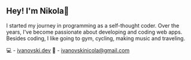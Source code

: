## Hey! I'm Nikola👋

I started my journey in programming as a self-thought coder. Over the years, I've become passionate about developing and coding web apps. Besides coding, I like going to gym, cycling, making music and traveling.

💻 - [ivanovski.dev](https://ivanovski.dev)
💬 - ivanovskinicola@gmail.com

<!---
nikolaivano/nikolaivano is a ✨ special ✨ repository because its `README.md` (this file) appears on your GitHub profile.
You can click the Preview link to take a look at your changes.

- 👋 Hi, I’m @nikolaivano
- 👀 I’m interested in ...
- 🌱 I’m currently learning ...
- 💞️ I’m looking to collaborate on ...
- 📫 How to reach me ...
- 😄 Pronouns: ...
- ⚡ Fun fact: ...

--->
